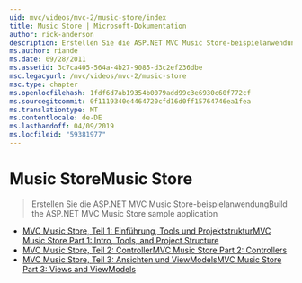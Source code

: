 ```yaml
---
uid: mvc/videos/mvc-2/music-store/index
title: Music Store | Microsoft-Dokumentation
author: rick-anderson
description: Erstellen Sie die ASP.NET MVC Music Store-beispielanwendung
ms.author: riande
ms.date: 09/28/2011
ms.assetid: 3c7ca405-564a-4b27-9085-d3c2ef236dbe
msc.legacyurl: /mvc/videos/mvc-2/music-store
msc.type: chapter
ms.openlocfilehash: 1fdf6d7ab19354b0079add99c3e6930c60f772cf
ms.sourcegitcommit: 0f1119340e4464720cfd16d0ff15764746ea1fea
ms.translationtype: MT
ms.contentlocale: de-DE
ms.lasthandoff: 04/09/2019
ms.locfileid: "59381977"
---
```

# <a name="music-store"></a><span data-ttu-id="0d2ae-103">Music Store</span><span class="sxs-lookup"><span data-stu-id="0d2ae-103">Music Store</span></span>

> <span data-ttu-id="0d2ae-104">Erstellen Sie die ASP.NET MVC Music Store-beispielanwendung</span><span class="sxs-lookup"><span data-stu-id="0d2ae-104">Build the ASP.NET MVC Music Store sample application</span></span>


- [<span data-ttu-id="0d2ae-105">MVC Music Store, Teil 1: Einführung, Tools und Projektstruktur</span><span class="sxs-lookup"><span data-stu-id="0d2ae-105">MVC Music Store Part 1: Intro, Tools, and Project Structure</span></span>](mvc-music-store-part-1-intro-tools-and-project-structure.md)
- [<span data-ttu-id="0d2ae-106">MVC Music Store, Teil 2: Controller</span><span class="sxs-lookup"><span data-stu-id="0d2ae-106">MVC Music Store Part 2: Controllers</span></span>](mvc-music-store-part-2-controllers.md)
- [<span data-ttu-id="0d2ae-107">MVC Music Store, Teil 3: Ansichten und ViewModels</span><span class="sxs-lookup"><span data-stu-id="0d2ae-107">MVC Music Store Part 3: Views and ViewModels</span></span>](mvc-music-store-part-3-views-and-viewmodels.md)
